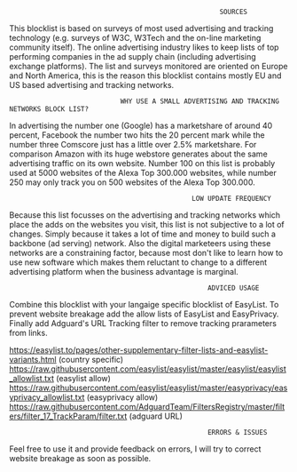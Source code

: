                                                          SOURCES
This blocklist is based on surveys of most used advertising and tracking technology (e.g. surveys of W3C, W3Tech and the
on-line marketing community itself). The online advertising industry likes to keep lists of top performing companies in
the ad supply chain (including advertising exchange platforms). The list and surveys monitored are oriented on Europe and 
North America, this is the reason this blocklist contains mostly EU and US based advertising and tracking networks. 

                                WHY USE A SMALL ADVERTISING AND TRACKING NETWORKS BLOCK LIST? 
In advertising the number one (Google) has a marketshare of around 40 percent, Facebook the number two hits the 20 percent mark 
while the number three Comscore just has a little over 2.5% marketshare. For comparison Amazon with its huge webstore generates 
about the same advertising traffic on its own website. Number 100 on this list is probably used at 5000 websites of the Alexa 
Top 300.000 websites, while number 250 may only track you on 500 websites of the Alexa Top 300.000. 

                                                  LOW UPDATE FREQUENCY
Because this list focusses on the advertising and tracking networks which place the adds on the websites you visit, this list 
is not subjective to a lot of changes. Simply because it takes a lot of time and money to build such a backbone (ad serving) 
network. Also the digital marketeers using these networks are a constraining factor, because most don't like to learn how to
use new software which makes them reluctant to change to a different advertising platform when the business advantage is marginal.

                                                      ADVICED USAGE 
Combine this blocklist with your langaige specific blocklist of EasyList. To prevent website breakage add the allow lists
of EasyList and EasyPrivacy. Finally add Adguard's URL Tracking filter to remove tracking prarameters from links.

https://easylist.to/pages/other-supplementary-filter-lists-and-easylist-variants.html  (country specific) 
https://raw.githubusercontent.com/easylist/easylist/master/easylist/easylist_allowlist.txt (easylist allow)
https://raw.githubusercontent.com/easylist/easylist/master/easyprivacy/easyprivacy_allowlist.txt (easyprivacy allow)
https://raw.githubusercontent.com/AdguardTeam/FiltersRegistry/master/filters/filter_17_TrackParam/filter.txt (adguard URL)


                                                      ERRORS & ISSUES
Feel free to use it and provide feedback on errors, I will try to correct website breakage as soon as possible.  
